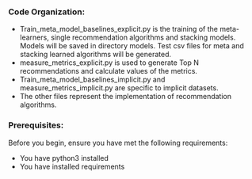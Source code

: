 <h3>Code Organization:</h3>

<ul>
  <li>Train_meta_model_baselines_explicit.py is the training of the meta-learners, single recommendation algorithms and stacking models. Models will be saved in directory models. Test csv files for meta and stacking learned algorithms will be generated.</li>
  <li>measure_metrics_explicit.py is used to generate Top N recommendations and calculate values of the metrics.</li>
  <li>Train_meta_model_baselines_implicit.py and measure_metrics_implicit.py are specific to implicit datasets.</li>
  <li>The other files represent the implementation of recommendation algorithms.</li>
</ul>

<h3>Prerequisites:</h3>
Before you begin, ensure you have met the following requirements:

<ul>
  <li>You have python3 installed</li>
  <li>You have installed requirements</li>
</ul>
